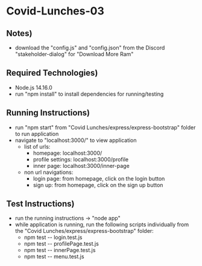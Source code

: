 # Covid-Lunches-03

## Notes)
- download the "config.js" and "config.json" from the Discord "stakeholder-dialog" for "Download More Ram"
  
## Required Technologies)
- Node.js 14.16.0
- run "npm install" to install dependencies for running/testing
  
## Running Instructions)
- run "npm start" from "Covid Lunches/express/express-bootstrap" folder to run application
- navigate to "localhost:3000/" to view application
  - list of urls:
    - homepage: localhost:3000/
    - profile settings: localhost:3000/profile
    - inner page: localhost:3000/inner-page
  - non url navigations:
    - login page: from homepage, click on the login button
    - sign up: from homepage, click on the sign up button
  
## Test Instructions)
- run the running instructions -> "node app"
- while application is running, run the following scripts individually from the "Covid Lunches/express/express-bootstrap" folder:
  - npm test -- login.test.js
  - npm test -- profilePage.test.js
  - npm test -- innerPage.test.js
  - npm test -- menu.test.js
